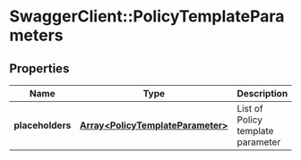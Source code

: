 # SwaggerClient::PolicyTemplateParameters

## Properties
Name | Type | Description | Notes
------------ | ------------- | ------------- | -------------
**placeholders** | [**Array&lt;PolicyTemplateParameter&gt;**](PolicyTemplateParameter.md) | List of Policy template parameter | 


